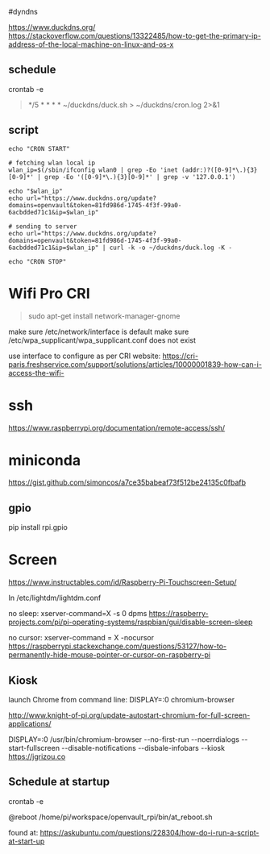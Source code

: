 
#dyndns

https://www.duckdns.org/
https://stackoverflow.com/questions/13322485/how-to-get-the-primary-ip-address-of-the-local-machine-on-linux-and-os-x

## schedule
crontab -e
 > \*/5 * * * * ~/duckdns/duck.sh > ~/duckdns/cron.log 2>&1

## script

```
echo "CRON START"

# fetching wlan local ip
wlan_ip=$(/sbin/ifconfig wlan0 | grep -Eo 'inet (addr:)?([0-9]*\.){3}[0-9]*' | grep -Eo '([0-9]*\.){3}[0-9]*' | grep -v '127.0.0.1')

echo "$wlan_ip"
echo url="https://www.duckdns.org/update?domains=openvault&token=81fd986d-1745-4f3f-99a0-6acbdded71c1&ip=$wlan_ip"

# sending to server
echo url="https://www.duckdns.org/update?domains=openvault&token=81fd986d-1745-4f3f-99a0-6acbdded71c1&ip=$wlan_ip" | curl -k -o ~/duckdns/duck.log -K -

echo "CRON STOP"
```

# Wifi Pro CRI

> sudo apt-get install network-manager-gnome

make sure /etc/network/interface is default
make sure /etc/wpa_supplicant/wpa_supplicant.conf does not exist

use interface to configure as per CRI website: https://cri-paris.freshservice.com/support/solutions/articles/10000001839-how-can-i-access-the-wifi-


# ssh

https://www.raspberrypi.org/documentation/remote-access/ssh/


# miniconda

https://gist.github.com/simoncos/a7ce35babeaf73f512be24135c0fbafb

## gpio

pip install rpi.gpio

# Screen

https://www.instructables.com/id/Raspberry-Pi-Touchscreen-Setup/

In /etc/lightdm/lightdm.conf

no sleep: xserver-command=X -s 0 dpms
https://raspberry-projects.com/pi/pi-operating-systems/raspbian/gui/disable-screen-sleep

no cursor: xserver-command = X -nocursor
https://raspberrypi.stackexchange.com/questions/53127/how-to-permanently-hide-mouse-pointer-or-cursor-on-raspberry-pi


## Kiosk

launch Chrome from command line: DISPLAY=:0 chromium-browser

http://www.knight-of-pi.org/update-autostart-chromium-for-full-screen-applications/

DISPLAY=:0 /usr/bin/chromium-browser --no-first-run --noerrdialogs --start-fullscreen --disable-notifications --disbale-infobars --kiosk https://jgrizou.co

## Schedule at startup

crontab -e

@reboot /home/pi/workspace/openvault_rpi/bin/at_reboot.sh

found at: https://askubuntu.com/questions/228304/how-do-i-run-a-script-at-start-up
